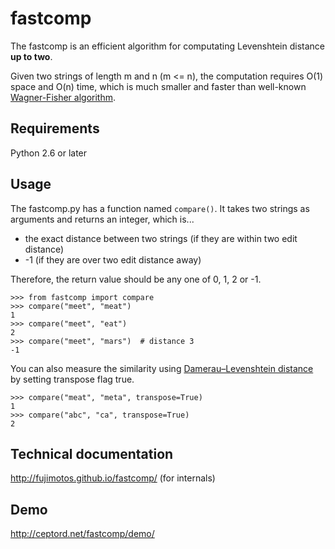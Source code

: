 # fastcomp

The fastcomp is an efficient algorithm for computating Levenshtein
distance **up to two**.

Given two strings of length m and n (m <= n), the
computation requires O(1) space and O(n) time, which is
much smaller and faster than well-known [Wagner-Fisher
algorithm](https://en.wikipedia.org/wiki/Wagner%E2%80%93Fischer_algorithm).

## Requirements

Python 2.6 or later

## Usage

The fastcomp.py has a function named `compare()`. It takes two strings as
arguments and returns an integer, which is...

* the exact distance between two strings (if they are within two edit
  distance)
* -1 (if they are over two edit distance away)

Therefore, the return value should be any one of 0, 1, 2 or -1.

```
>>> from fastcomp import compare
>>> compare("meet", "meat")
1
>>> compare("meet", "eat")
2
>>> compare("meet", "mars")  # distance 3
-1
```

You can also measure the similarity using [Damerau–Levenshtein 
distance](https://en.wikipedia.org/wiki/Damerau%E2%80%93Levenshtein_distance)
by setting transpose flag true.

```
>>> compare("meat", "meta", transpose=True)
1
>>> compare("abc", "ca", transpose=True)
2
```

## Technical documentation

http://fujimotos.github.io/fastcomp/ (for internals)

## Demo

http://ceptord.net/fastcomp/demo/

